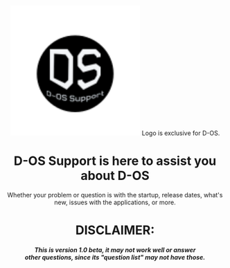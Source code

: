 
<p align="center">
  <img src="Untitled design.svg" alt="D-OS Support" width="300px"/>
  Logo is exclusive for D-OS.
</p>

<h1 align="center">D-OS Support is here to assist you about D-OS</h1>

<p align="center">Whether your problem or question is with the startup, release dates, what's new, issues with the applications, or more.</p>

<h1 align="center">DISCLAIMER:</h1>
<h5 align="center">This is version 1.0 beta, it may not work well or answer <br> other questions, since its "question list" may not have those.</h5>

